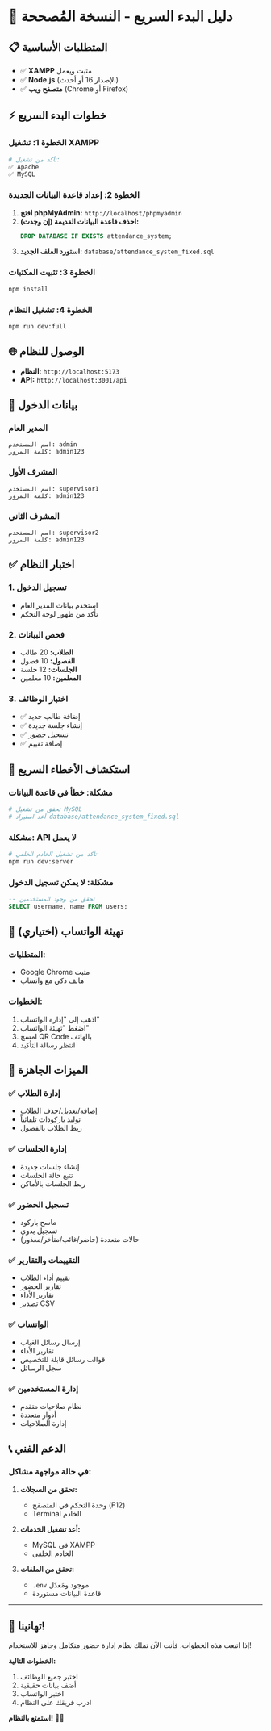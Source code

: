 # 🚀 دليل البدء السريع - النسخة المُصححة

## 📋 المتطلبات الأساسية

- ✅ **XAMPP** مثبت ويعمل
- ✅ **Node.js** (الإصدار 16 أو أحدث)
- ✅ **متصفح ويب** (Chrome أو Firefox)

## ⚡ خطوات البدء السريع

### الخطوة 1: تشغيل XAMPP
```bash
# تأكد من تشغيل:
✅ Apache
✅ MySQL
```

### الخطوة 2: إعداد قاعدة البيانات الجديدة
1. **افتح phpMyAdmin:** `http://localhost/phpmyadmin`
2. **احذف قاعدة البيانات القديمة (إن وجدت):**
   ```sql
   DROP DATABASE IF EXISTS attendance_system;
   ```
3. **استورد الملف الجديد:** `database/attendance_system_fixed.sql`

### الخطوة 3: تثبيت المكتبات
```bash
npm install
```

### الخطوة 4: تشغيل النظام
```bash
npm run dev:full
```

## 🌐 الوصول للنظام

- **النظام:** `http://localhost:5173`
- **API:** `http://localhost:3001/api`

## 🔐 بيانات الدخول

### المدير العام
```
اسم المستخدم: admin
كلمة المرور: admin123
```

### المشرف الأول
```
اسم المستخدم: supervisor1
كلمة المرور: admin123
```

### المشرف الثاني
```
اسم المستخدم: supervisor2
كلمة المرور: admin123
```

## ✅ اختبار النظام

### 1. تسجيل الدخول
- استخدم بيانات المدير العام
- تأكد من ظهور لوحة التحكم

### 2. فحص البيانات
- **الطلاب:** 20 طالب
- **الفصول:** 10 فصول
- **الجلسات:** 12 جلسة
- **المعلمين:** 10 معلمين

### 3. اختبار الوظائف
- ✅ إضافة طالب جديد
- ✅ إنشاء جلسة جديدة
- ✅ تسجيل حضور
- ✅ إضافة تقييم

## 🔧 استكشاف الأخطاء السريع

### مشكلة: خطأ في قاعدة البيانات
```bash
# تحقق من تشغيل MySQL
# أعد استيراد database/attendance_system_fixed.sql
```

### مشكلة: API لا يعمل
```bash
# تأكد من تشغيل الخادم الخلفي
npm run dev:server
```

### مشكلة: لا يمكن تسجيل الدخول
```sql
-- تحقق من وجود المستخدمين
SELECT username, name FROM users;
```

## 📱 تهيئة الواتساب (اختياري)

### المتطلبات:
- Google Chrome مثبت
- هاتف ذكي مع واتساب

### الخطوات:
1. اذهب إلى "إدارة الواتساب"
2. اضغط "تهيئة الواتساب"
3. امسح QR Code بالهاتف
4. انتظر رسالة التأكيد

## 🎯 الميزات الجاهزة

### ✅ إدارة الطلاب
- إضافة/تعديل/حذف الطلاب
- توليد باركودات تلقائياً
- ربط الطلاب بالفصول

### ✅ إدارة الجلسات
- إنشاء جلسات جديدة
- تتبع حالة الجلسات
- ربط الجلسات بالأماكن

### ✅ تسجيل الحضور
- ماسح باركود
- تسجيل يدوي
- حالات متعددة (حاضر/غائب/متأخر/معذور)

### ✅ التقييمات والتقارير
- تقييم أداء الطلاب
- تقارير الحضور
- تقارير الأداء
- تصدير CSV

### ✅ الواتساب
- إرسال رسائل الغياب
- تقارير الأداء
- قوالب رسائل قابلة للتخصيص
- سجل الرسائل

### ✅ إدارة المستخدمين
- نظام صلاحيات متقدم
- أدوار متعددة
- إدارة الصلاحيات

## 📞 الدعم الفني

### في حالة مواجهة مشاكل:

1. **تحقق من السجلات:**
   - وحدة التحكم في المتصفح (F12)
   - Terminal الخادم

2. **أعد تشغيل الخدمات:**
   - MySQL في XAMPP
   - الخادم الخلفي

3. **تحقق من الملفات:**
   - `.env` موجود ومُعدّل
   - قاعدة البيانات مستوردة

---

## 🎉 تهانينا!

إذا اتبعت هذه الخطوات، فأنت الآن تملك نظام إدارة حضور متكامل وجاهز للاستخدام! 

**الخطوات التالية:**
1. اختبر جميع الوظائف
2. أضف بيانات حقيقية
3. اختبر الواتساب
4. ادرب فريقك على النظام

**استمتع بالنظام! 🚀✨**